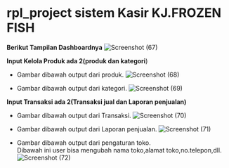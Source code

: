 # rpl_project sistem Kasir KJ.FROZEN FISH

**Berikut Tampilan Dashboardnya**
![Screenshot (67)](https://github.com/ferdycuy/rpl_project/assets/115714443/d4a8f0b4-1e0b-4591-bd6a-b8e146666235)

**Input Kelola Produk ada 2(produk dan kategori**)
- Gambar dibawah output dari produk.
![Screenshot (68)](https://github.com/ferdycuy/rpl_project/assets/115714443/6c5cd85a-572c-448b-9824-3a5e8c5b121e)

- Gambar dibawah output dari kategori.
![Screenshot (69)](https://github.com/ferdycuy/rpl_project/assets/115714443/76b8a88a-f1ed-41a5-a027-4c1d29477e15)

**Input Transaksi ada 2(Transaksi jual dan Laporan penjualan)**
- Gambar dibawah output dari Transaksi.
![Screenshot (70)](https://github.com/ferdycuy/rpl_project/assets/115714443/61655800-5121-4efa-a020-5e5081d8cb09)

- Gambar dibawah output dari Laporan penjualan.
![Screenshot (71)](https://github.com/ferdycuy/rpl_project/assets/115714443/340bfb31-2567-4ba5-9ca3-ee986bee9b4e)

- Gambar dibawah output dari pengaturan toko.</br>
Dibawah ini user bisa mengubah nama toko,alamat toko,no.telepon,dll.
![Screenshot (72)](https://github.com/ferdycuy/rpl_project/assets/115714443/ad95e812-9202-4d06-9437-67369cf0c077)





